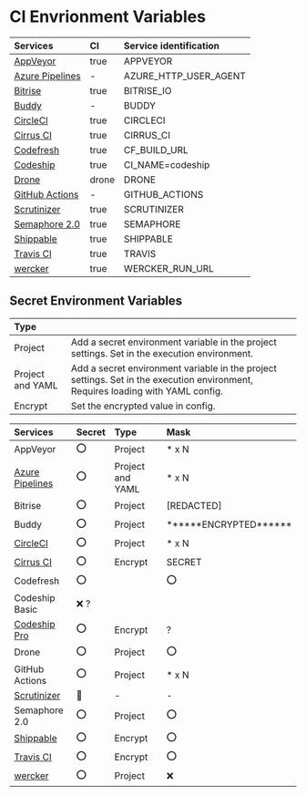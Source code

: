 # CI Envrionment Variables

|Services|CI|Service identification|
|:--|:--|:--|
|[AppVeyor](https://www.appveyor.com/docs/environment-variables/)|true|APPVEYOR|
|[Azure Pipelines](https://docs.microsoft.com/en-us/azure/devops/pipelines/build/variables?view=azure-devops&tabs=yaml)|-|AZURE_HTTP_USER_AGENT|
|[Bitrise](https://devcenter.bitrise.io/jp/builds/available-environment-variables/)|true|BITRISE_IO|
|[Buddy](https://buddy.works/docs/pipelines/environment-variables#default-environment-variables)|-|BUDDY|
|[CircleCI](https://circleci.com/docs/2.0/env-vars/#built-in-environment-variables)|true|CIRCLECI|
|[Cirrus CI](https://cirrus-ci.org/guide/writing-tasks/#environment-variables)|true|CIRRUS_CI|
|[Codefresh](https://codefresh.io/docs/docs/codefresh-yaml/variables/#exporting-environment-variables-from-a-freestyle-step)|true|CF_BUILD_URL|
|[Codeship](https://documentation.codeship.com/basic/builds-and-configuration/set-environment-variables/)|true|CI_NAME=codeship|
|[Drone](https://0-8-0.docs.drone.io/environment-reference/)|drone|DRONE|
|[GitHub Actions](https://help.github.com/ja/actions/automating-your-workflow-with-github-actions/using-environment-variables#default-environment-variables)|-|GITHUB_ACTIONS|
|[Scrutinizer](https://scrutinizer-ci.com/docs/build/environment-variables)|true|SCRUTINIZER|
|[Semaphore 2.0](https://docs.semaphoreci.com/ci-cd-environment/environment-variables/)|true|SEMAPHORE|
|[Shippable](http://docs.shippable.com/ci/env-vars/#stdEnv)|true|SHIPPABLE|
|[Travis CI](https://docs.travis-ci.com/user/environment-variables/)|true|TRAVIS|
|[wercker](https://devcenter.wercker.com/administration/environment-variables/available-env-vars/)|true|WERCKER_RUN_URL|


## Secret Environment Variables

|Type||
|:--|:--|
|Project|Add a secret environment variable in the project settings. Set in the execution environment.|
|Project and YAML|Add a secret environment variable in the project settings. Set in the execution environment, Requires loading with YAML config.|
|Encrypt|Set the encrypted value in config.|

|Services|Secret|Type|Mask|
|:--|:--|:--|:--|
|AppVeyor|:o:|Project| * x N |
|[Azure Pipelines](https://docs.microsoft.com/en-us/azure/devops/pipelines/process/variables?view=azure-devops&tabs=yaml%2Cbatch#secret-variables)|:o:|Project and YAML| * x N |
|Bitrise|:o:|Project| \[REDACTED\] |
|Buddy|:o:|Project| \*\*\*\*\*\*ENCRYPTED\*\*\*\*\*\* |
|[CircleCI](https://circleci.com/docs/2.0/env-vars/)|:o:|Project| * x N |
|[Cirrus CI](ENCRYPTED[9c27f429840137201c54a77bb56ad8698d0ae2ba6f5a2ceaabc02671e198707d1f6ba516199ee546df281d8a14b2c9cb])|:o:|Encrypt|SECRET|
|Codefresh|:o:||:o:|
|Codeship Basic|:x: ?|||
|[Codeship Pro](https://documentation.codeship.com/pro/builds-and-configuration/environment-variables/#encrypting-your-environment-variables)|:o:|Encrypt|?|
|Drone|:o:|Project|:o:|
|GitHub Actions|:o:|Project| * x N |
|[Scrutinizer](https://scrutinizer-ci.com/docs/build/environment-variables)|:small_red_triangle:|-|-|
|Semaphore 2.0|:o:|Project|:o:|
|[Shippable](http://docs.shippable.com/ci/env-vars/#secure-variables)|:o:|Encrypt|:o:|
|[Travis CI](https://docs.travis-ci.com/user/environment-variables/#encrypting-environment-variables)|:o:|Encrypt|:o:|
|[wercker](https://devcenter.wercker.com/administration/environment-variables/)|:o:|Project|:x:|

